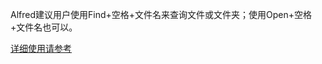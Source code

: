 Alfred建议用户使用Find+空格+文件名来查询文件或文件夹；使用Open+空格+文件名也可以。

[详细使用请参考](https://www.jianshu.com/p/1efc688d6095)

